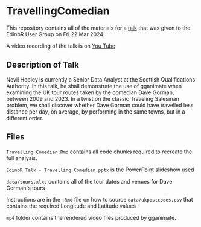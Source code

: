 # TravellingComedian

This repository contains all of the materials for a [talk](http://edinbr.org/edinbr/2024/03/11/March-meeting.html) that was given to the EdinbR User Group on Fri 22 Mar 2024.

A video recording of the talk is on [You Tube](https://www.youtube.com/watch?v=YsiXaCjvxYo)

## Description of Talk
Nevil Hopley is currently a Senior Data Analyst at the Scottish Qualifications Authority.
In this talk, he shall demonstrate the use of gganimate when examining the UK tour routes taken by the comedian Dave Gorman, between 2009 and 2023. In a twist on the classic Traveling Salesman problem, we shall discover whether Dave Gorman could have travelled less distance per day, on average, by performing in the same towns, but in a different order.

## Files
`Travelling Comedian.Rmd` contains all code chunks required to recreate the full analysis.

`EdinbR Talk - Travelling Comedian.pptx` is the PowerPoint slideshow used

`data/tours.xlxs` contains all of the tour dates and venues for Dave Gorman's tours

Instructions are in the `.Rmd` file on how to source `data/ukpostcodes.csv` that contains the required Longitude and Latitude values

`mp4` folder contains the rendered video files produced by gganimate.
